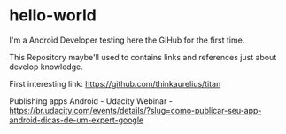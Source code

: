 # hello-world

I'm a Android Developer testing here the GiHub for the first time.

This Repository maybe'll used to contains links and references just about develop knowledge.

First interesting link: https://github.com/thinkaurelius/titan

Publishing apps Android - Udacity Webinar - https://br.udacity.com/events/details/?slug=como-publicar-seu-app-android-dicas-de-um-expert-google
